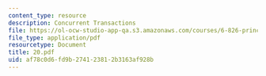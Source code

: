 ```yaml
---
content_type: resource
description: Concurrent Transactions
file: https://ol-ocw-studio-app-qa.s3.amazonaws.com/courses/6-826-principles-of-computer-systems-spring-2002/af78c0d6fd9b274123812b3163af928b_20.pdf
file_type: application/pdf
resourcetype: Document
title: 20.pdf
uid: af78c0d6-fd9b-2741-2381-2b3163af928b
---
```

